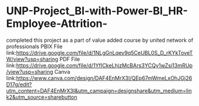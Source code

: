 # UNP-Project_BI-with-Power-BI_HR-Employee-Attrition-

completed this project as a part of value added course by united network of professionals
PBIX File link:https://drive.google.com/file/d/1NLgGnLqev9q5CeUBL0S_D_rKYkToveTW/view?usp=sharing
PDF File link:https://drive.google.com/file/d/1YfICkeLhjzMcBArs3YCQy1wZsi13mRUp/view?usp=sharing
Canva link:https://www.canva.com/design/DAF4EnMrX3I/QEp67mWmeLxOhJGj26D17g/edit?utm_content=DAF4EnMrX3I&utm_campaign=designshare&utm_medium=link2&utm_source=sharebutton
